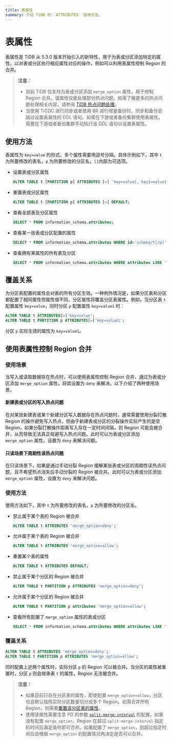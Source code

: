 ```yaml
---
title: 表属性
summary: 介绍 TiDB 的 `ATTRIBUTES` 使用方法。
---
```


# 表属性

表属性是 TiDB 从 5.3.0 版本开始引入的新特性，用于为表或分区添加特定的属性，以对表或分区执行相应属性对应的操作，例如可以利用表属性控制 Region 的合并。

> **注意：** 
> 
> - 目前 TiDB 仅支持为表或分区添加 `merge_option` 属性，用于控制 Region 合并。该属性仅能处理部分热点问题。如需了解更多的热点问题处理相关内容，请参阅 [TiDB 热点问题处理](/troubleshoot-hot-spot-issues.md)。
> - 当使用 TiCDC 进行同步或者使用 BR 进行增量备份时，同步和备份会跳过设置表属性的 DDL 语句。如需在下游或者备份集群使用表属性，需要在下游或者备份集群手动执行该 DDL 语句以设置表属性。

## 使用方法

表属性为 `key=value` 的形式，多个属性需要用逗号分隔。具体示例如下，其中 `t` 为所要修改的表名，`p` 为所要修改的分区名，`[]`内部为可选项。

+ 设置表或分区属性

    ```sql
    ALTER TABLE t [PARTITION p] ATTRIBUTES [=] 'key=value[, key1=value1...]';
    ```

+ 重置表或分区属性

    ```sql
    ALTER TABLE t [PARTITION p] ATTRIBUTES [=] DEFAULT;
    ```

+ 查看全部表及分区属性

    ```sql
    SELECT * FROM information_schema.attributes;
    ```

+ 查看某一张表或分区配置的属性

    ```sql
    SELECT * FROM information_schema.attributes WHERE id='schema/t[/p]';
    ```

+ 查看拥有某属性的所有表及分区

    ```sql
    SELECT * FROM information_schema.attributes WHERE attributes LIKE '%key%';
    ```

## 覆盖关系

为分区表配置的属性会对表的所有分区生效。一种例外情况是，如果分区表和分区都配置了相同属性但属性值不同，分区属性将覆盖分区表属性。例如，当分区表 `t` 配置属性 `key=value`，同时分区 `p` 配置属性 `key=value1` 时：

```sql
ALTER TABLE t ATTRIBUTES[=]'key=value';
ALTER TABLE t PARTITION p ATTRIBUTES[=]'key=value1';
```

分区 `p` 实际生效的属性为 `key=value1`。

## 使用表属性控制 Region 合并

### 使用场景

当写入或读取数据存在热点时，可以使用表属性控制 Region 合并，通过为表或分区添加 `merge_option` 属性，将其设置为 `deny` 来解决。以下介绍了两种使用场景。

#### 新建表或分区的写入热点问题

在对某张新建表或某个新建分区写入数据存在热点问题时，通常需要使用分裂打散 Region 的操作避免写入热点，但由于新建表或分区的分裂操作实际产生的是空 Region，如果分裂打散操作距离写入存在一定时间间隔，则 Region 可能会被合并，从而导致无法真正规避写入热点问题。此时可以为表或分区添加 `merge_option` 属性，设置为 `deny` 来解决问题。

#### 只读场景下周期性读热点问题

在只读场景下，如果是通过手动分裂 Region 缓解某张表或分区的周期性读热点问题，且不希望热点消失后手动分裂的 Region 被合并。此时可以为表或分区添加 `merge_option` 属性，设置为 `deny` 来解决问题。

### 使用方法

使用方法如下，其中 `t` 为所要修改的表名，`p` 为所要修改的分区名。

+ 禁止属于某个表的 Region 被合并

    ```sql
    ALTER TABLE t ATTRIBUTES 'merge_option=deny';
    ```

+ 允许属于某个表的 Region 被合并

    ```sql
    ALTER TABLE t ATTRIBUTES 'merge_option=allow';
    ```

+ 重置某个表的属性

    ```sql
    ALTER TABLE t ATTRIBUTES DEFAULT;
    ```

+ 禁止属于某个分区的 Region 被合并

    ```sql
    ALTER TABLE t PARTITION p ATTRIBUTES 'merge_option=deny';
    ```

+ 允许属于某个分区的 Region 被合并

    ```sql
    ALTER TABLE t PARTITION p attributes 'merge_option=allow';
    ```

+ 查看所有配置了 `merge_option` 属性的表或分区

    ```sql
    SELECT * FROM information_schema.attributes WHERE attributes LIKE '%merge_option%';
    ```

### 覆盖关系

```sql
ALTER TABLE t ATTRIBUTES 'merge_option=deny';
ALTER TABLE t PARTITION p ATTRIBUTES 'merge_option=allow';
```

同时配置上述两个属性时，实际分区 `p` 的 Region 可以被合并。当分区的属性被重置时，分区 `p` 则会继承表 `t` 的属性，Region 无法被合并。

> **注意：** 
> 
> - 如果目前只存在分区表的属性，即使配置 `merge_option=allow`，分区也会默认按照实际分区数量切分成多个 Region。如需合并所有 Region，则需要[重置该分区表的属性](#使用方法)。
> - 使用该属性需要注意 PD 的参数 [`split-merge-interval`](/pd-configuration-file.md#split-merge-interval) 的配置。如果没有配置 `merge_option`，Region 在超过 `split-merge-interval` 指定的时间后满足条件即可合并。如果配置了 `merge_option`，则超过指定时间后会根据 `merge_option` 的配置情况再决定是否可以合并。
